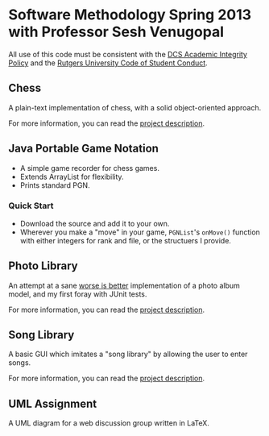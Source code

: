 Software Methodology Spring 2013 with Professor Sesh Venugopal
==============================================================

All use of this code must be consistent with the [DCS Academic Integrity Policy](http://www.cs.rutgers.edu/policies/academicintegrity/index.php) and the [Rutgers University Code of Student Conduct](http://eden.rutgers.edu/%7Epmj34/media/AcademicIntegrity.pdf).

Chess
-----

A plain-text implementation of chess, with a solid object-oriented approach.

For more information, you can read the [project description](http://eden.rutgers.edu/~pmj34/?page=%2FNotes%2FComputer%20Science%2F%2FSoftware%20Methodology.md#February26th,2013-Assignment2:2-PlayerChess).

Java Portable Game Notation
---------------------------

-   A simple game recorder for chess games.
-   Extends ArrayList for flexibility.
-   Prints standard PGN.

### Quick Start

-   Download the source and add it to your own.
-   Wherever you make a "move" in your game, `PGNList`'s `onMove()`
	function with either integers for rank and file, or the
	structuers I provide.

Photo Library
-------------

An attempt at a sane [worse is better](http://en.wikipedia.org/wiki/Worse_is_better) implementation of a photo album model, and my first foray with JUnit tests.

For more information, you can read the [project description](http://eden.rutgers.edu/~pmj34/?page=%2FNotes%2FComputer%20Science%2F%2FSoftware%20Methodology.md#February14th,2013-ProjectPart1:PhotoAlbum(DesignandImplementationI)).

Song Library
------------

A basic GUI which imitates a "song library" by allowing the user to enter songs.

For more information, you can read the [project description](http://eden.rutgers.edu/~pmj34/?page=%2FNotes%2FComputer%20Science%2F%2FSoftware%20Methodology.md#February7th,2013-Assignment1:SongLibraryGUIDesignandImplementation).

UML Assignment
--------------

A UML diagram for a web discussion group written in LaTeX.

